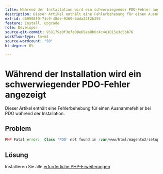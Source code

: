 ```yaml
---
title: Während der Installation wird ein schwerwiegender PDO-Fehler angezeigt
description: Dieser Artikel enthält eine Fehlerbehebung für einen Ausnahmefehler bei PDO während der Installation.
exl-id: d69908f0-71c9-48de-9369-6ada22f2b393
feature: Install, Upgrade
role: Developer
source-git-commit: 958179e0f3efe08e65ea8b0c4c4e1015e3c5bb76
workflow-type: tm+mt
source-wordcount: '50'
ht-degree: 0%

---
```


# Während der Installation wird ein schwerwiegender PDO-Fehler angezeigt

Dieser Artikel enthält eine Fehlerbehebung für einen Ausnahmefehler bei PDO während der Installation.

## Problem

```php
PHP Fatal error:  Class 'PDO' not found in /var/www/html/magento2/setup/module/Magento/Setup/src/Module/Setup/ConnectionFactory.php on line 44
```

## Lösung

Installieren Sie alle [erforderliche PHP-Erweiterungen](https://devdocs.magento.com/guides/v2.4/install-gde/prereq/php-settings.html).
